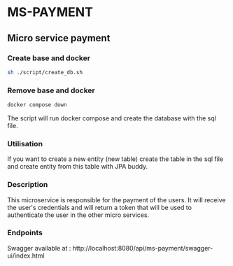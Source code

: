# MS-PAYMENT

## Micro service payment

### Create base and docker
    
```bash
sh ./script/create_db.sh
```

### Remove base and docker

```bash
docker compose down
```

The script will run docker compose and create the database with the sql file.

### Utilisation
If you want to create a new entity (new table) create the table in the sql file and create entity from this table with
JPA buddy.

### Description

This microservice is responsible for the payment of the users. It will receive the user's credentials and will return a token that will be used to authenticate the user in the other micro services.

### Endpoints

Swagger available at : http://localhost:8080/api/ms-payment/swagger-ui/index.html